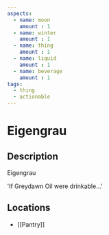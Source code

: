```yaml
---
aspects: 
  - name: moon
    amount : 1
  - name: winter
    amount : 1
  - name: thing
    amount : 1
  - name: liquid
    amount : 1
  - name: beverage
    amount : 1
tags:
  - thing
  - actionable
---
```


# Eigengrau

## Description
Eigengrau

'If Greydawn Oil were drinkable…'
## Locations
- [[Pantry]]